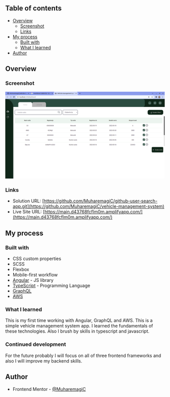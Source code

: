 ## Table of contents

- [Overview](#overview)
  - [Screenshot](#screenshot)
  - [Links](#links)
- [My process](#my-process)
  - [Built with](#built-with)
  - [What I learned](#what-i-learned)
- [Author](#author)

## Overview

### Screenshot

![](./src/assets/images/Screenshot.png)

### Links

- Solution URL: [https://github.com/MuharemagiC/github-user-search-app.git](https://github.com/MuharemagiC/vehicle-management-system)
- Live Site URL: [https://main.d43768fcflm0m.amplifyapp.com/](https://main.d43768fcflm0m.amplifyapp.com/)

## My process

### Built with

- CSS custom properties
- SCSS
- Flexbox
- Mobile-first workflow
- [Angular](https://angular.io/docs) - JS library
- [TypeScript](https://www.typescriptlang.org/) - Programming Language
- [GraphQL](https://graphql.org/learn/)
- [AWS](https://docs.aws.amazon.com/)

### What I learned

This is my first time working with Angular, GraphQL and AWS. This is a simple vehicle management system app. I learned the fundamentals of these technologies. Also I brush by skills in typescript and javascript.

### Continued development

For the future probably I will focus on all of three frontend frameworks and also I will improve my backend skills.

## Author

- Frontend Mentor - [@MuharemagiC](https://www.frontendmentor.io/profile/MuharemagiC)
